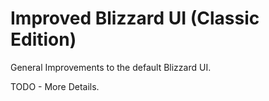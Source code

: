 Improved Blizzard UI (Classic Edition)
====================

General Improvements to the default Blizzard UI.

TODO - More Details.
